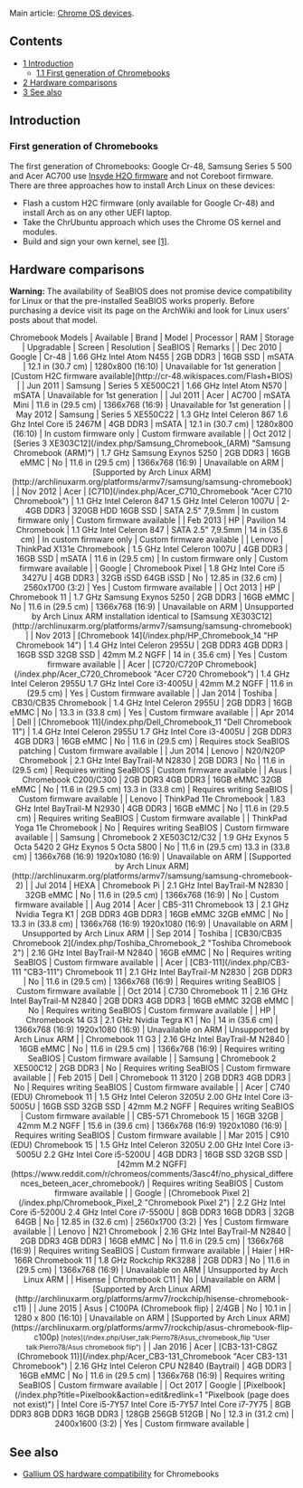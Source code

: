 Main article: [Chrome OS devices](/index.php/Chrome_OS_devices "Chrome OS devices").

## Contents

*   [1 Introduction](#Introduction)
    *   [1.1 First generation of Chromebooks](#First_generation_of_Chromebooks)
*   [2 Hardware comparisons](#Hardware_comparisons)
*   [3 See also](#See_also)

## Introduction

### First generation of Chromebooks

The first generation of Chromebooks: Google Cr-48, Samsung Series 5 500 and Acer AC700 use [Insyde H2O firmware](http://www.chromium.org/chromium-os/developer-information-for-chrome-os-devices/custom-firmware#TOC-H2C) and not Coreboot firmware. There are three approaches how to install Arch Linux on these devices:

*   Flash a custom H2C firmware (only available for Google Cr-48) and install Arch as on any other UEFI laptop.
*   Take the ChrUbuntu approach which uses the Chrome OS kernel and modules.
*   Build and sign your own kernel, see [[1]](https://plus.google.com/+OlofJohansson/posts/34PYU79eUqP).

## Hardware comparisons

**Warning:** The availability of SeaBIOS does not promise device compatibility for Linux or that the pre-installed SeaBIOS works properly. Before purchasing a device visit its page on the ArchWiki and look for Linux users' posts about that model.

<center>

<caption style="background:#BFD7FF">Chromebook Models</caption>
| Available | Brand | Model | Processor | RAM | Storage | Upgradable | Screen | Resolution | SeaBIOS | Remarks |
| Dec 2010 | Google | Cr-48 | 1.66 GHz Intel Atom N455 | 2GB
DDR3 | 16GB SSD | mSATA | 12.1 in
(30.7 cm) | 1280x800
(16:10) | Unavailable for
1st generation | [Custom H2C
firmware available](http://cr-48.wikispaces.com/Flash+BIOS) |
| Jun 2011 | Samsung | Series 5
XE500C21 | 1.66 GHz Intel Atom N570 | mSATA | Unavailable for
1st generation |
| Jul 2011 | Acer | AC700 | mSATA
Mini | 11.6 in
(29.5 cm) | 1366x768
(16:9) | Unavailable for
1st generation |
| May 2012 | Samsung | Series 5
XE550C22 | 1.3 GHz Intel Celeron 867
1.6 Ghz Intel Core i5 2467M | 4GB
DDR3 | mSATA | 12.1 in
(30.7 cm) | 1280x800
(16:10) | In custom
firmware only | Custom firmware
available |
| Oct 2012 | [Series 3
XE303C12](/index.php/Samsung_Chromebook_(ARM) "Samsung Chromebook (ARM)") | 1.7 GHz Samsung Exynos 5250 | 2GB
DDR3 | 16GB eMMC | No | 11.6 in
(29.5 cm) | 1366x768
(16:9) | Unavailable
on ARM | [Supported by
Arch Linux ARM](http://archlinuxarm.org/platforms/armv7/samsung/samsung-chromebook) |
| Nov 2012 | Acer | [C710](/index.php/Acer_C710_Chromebook "Acer C710 Chromebook") | 1.1 GHz Intel Celeron 847
1.5 GHz Intel Celeron 1007U | 2-4GB
DDR3 | 320GB HDD
16GB SSD | SATA
2.5" 7,9.5mm | In custom
firmware only | Custom firmware
available |
| Feb 2013 | HP | Pavilion 14
Chromebook | 1.1 GHz Intel Celeron 847 | SATA
2.5" 7,9.5mm | 14 in
(35.6 cm) | In custom
firmware only | Custom firmware
available |
| Lenovo | ThinkPad X131e
Chromebook | 1.5 GHz Intel Celeron 1007U | 4GB
DDR3 | 16GB SSD | mSATA | 11.6 in
(29.5 cm) | In custom
firmware only | Custom firmware
available |
| Google | Chromebook
Pixel | 1.8 GHz Intel Core i5 3427U | 4GB
DDR3 | 32GB iSSD
64GB iSSD | No | 12.85 in
(32.6 cm) | 2560x1700
(3:2) | Yes | Custom firmware
available |
| Oct 2013 | HP | Chromebook 11 | 1.7 GHz Samsung Exynos 5250 | 2GB
DDR3 | 16GB eMMC | No | 11.6 in
(29.5 cm) | 1366x768
(16:9) | Unavailable
on ARM | Unsupported by
Arch Linux ARM
installation identical to
[Samsung XE303C12](http://archlinuxarm.org/platforms/armv7/samsung/samsung-chromebook) |
| Nov 2013 | [Chromebook 14](/index.php/HP_Chromebook_14 "HP Chromebook 14") | 1.4 GHz Intel Celeron 2955U | 2GB DDR3
4GB DDR3 | 16GB SSD
32GB SSD | 42mm M.2
NGFF | 14 in
( 35.6 cm) | Yes | Custom firmware
available |
| Acer | [C720/C720P
Chromebook](/index.php/Acer_C720_Chromebook "Acer C720 Chromebook") | 1.4 GHz Intel Celeron 2955U
1.7 GHz Intel Core i3-4005U | 42mm M.2
NGFF | 11.6 in
(29.5 cm) | Yes | Custom firmware
available |
| Jan 2014 | Toshiba | CB30/CB35
Chromebook | 1.4 GHz Intel Celeron 2955U | 2GB DDR3 | 16GB eMMC | No | 13.3 in
(33.8 cm) | Yes | Custom firmware
available |
| Apr 2014 | Dell | [Chromebook 11](/index.php/Dell_Chromebook_11 "Dell Chromebook 11") | 1.4 GHz Intel Celeron 2955U
1.7 GHz Intel Core i3-4005U | 2GB DDR3
4GB DDR3 | 16GB eMMC | No | 11.6 in
(29.5 cm) | Requires stock
SeaBIOS patching | Custom firmware
available |
| Jun 2014 | Lenovo | N20/N20P
Chromebook | 2.1 GHz Intel BayTrail-M N2830 | 2GB DDR3 | No | 11.6 in
(29.5 cm) | Requires writing
SeaBIOS | Custom firmware
available |
| Asus | Chromebook
C200/C300 | 2GB DDR3
4GB DDR3 | 16GB eMMC
32GB eMMC | No | 11.6 in
(29.5 cm)
13.3 in
(33.8 cm) | Requires writing
SeaBIOS | Custom firmware
available |
| Lenovo | ThinkPad 11e
Chromebook | 1.83 GHz Intel BayTrail-M N2930 | 4GB DDR3 | 16GB eMMC | No | 11.6 in
(29.5 cm) | Requires writing
SeaBIOS | Custom firmware
available |
| ThinkPad Yoga 11e
Chromebook | No | Requires writing
SeaBIOS | Custom firmware
available |
| Samsung | Chromebook 2
XE503C12/C32 | 1.9 GHz Exynos 5 Octa 5420
2 GHz Exynos 5 Octa 5800 | No | 11.6 in
(29.5 cm)
13.3 in
(33.8 cm) | 1366x768
(16:9)
1920x1080
(16:9) | Unavailable
on ARM | [Supported by
Arch Linux ARM](http://archlinuxarm.org/platforms/armv7/samsung/samsung-chromebook-2) |
| Jul 2014 | HEXA | Chromebook Pi | 2.1 GHz Intel BayTrail-M N2830 | 32GB eMMC | No | 11.6 in
(29.5 cm) | 1366x768
(16:9) | No | Custom firmware
available |
| Aug 2014 | Acer | CB5-311
Chromebook 13 | 2.1 GHz Nvidia Tegra K1 | 2GB DDR3
4GB DDR3 | 16GB eMMC
32GB eMMC | No | 13.3 in
(33.8 cm) | 1366x768
(16:9)
1920x1080
(16:9) | Unavailable
on ARM | Unsupported by
Arch Linux ARM |
| Sep 2014 | Toshiba | [CB30/CB35
Chromebook 2](/index.php/Toshiba_Chromebook_2 "Toshiba Chromebook 2") | 2.16 GHz Intel BayTrail-M N2840 | 16GB eMMC | No | Requires writing
SeaBIOS | Custom firmware
available |
| Acer | [CB3-111](/index.php/CB3-111 "CB3-111")
Chromebook 11 | 2.1 GHz Intel BayTrail-M N2830 | 2GB DDR3 | No | 11.6 in
(29.5 cm) | 1366x768
(16:9) | Requires writing
SeaBIOS | Custom firmware
available |
| Oct 2014 | C730
Chromebook 11 | 2.16 GHz Intel BayTrail-M N2840 | 2GB DDR3
4GB DDR3 | 16GB eMMC
32GB eMMC | No | Requires writing
SeaBIOS | Custom firmware
available |
| HP | Chromebook 14
G3 | 2.1 GHz Nvidia Tegra K1 | No | 14 in
(35.6 cm) | 1366x768
(16:9)
1920x1080
(16:9) | Unavailable
on ARM | Unsupported by
Arch Linux ARM |
| Chromebook 11
G3 | 2.16 GHz Intel BayTrail-M N2840 | 16GB eMMC | No | 11.6 in
(29.5 cm) | 1366x768
(16:9) | Requires writing
SeaBIOS | Custom firmware
available |
| Samsung | Chromebook 2
XE500C12 | 2GB DDR3 | No | Requires writing
SeaBIOS | Custom firmware
available |
| Feb 2015 | Dell | Chromebook 11
3120 | 2GB DDR3
4GB DDR3 | No | Requires writing
SeaBIOS | Custom firmware
available |
| Acer | C740 (EDU)
Chromebook 11 | 1.5 GHz Intel Celeron 3205U
2.00 GHz Intel Core i3-5005U | 16GB SSD
32GB SSD | 42mm M.2
NGFF | Requires writing
SeaBIOS | Custom firmware
available |
| CB5-571
Chromebook 15 | 16GB
32GB | 42mm M.2
NGFF | 15.6 in
(39.6 cm) | 1366x768
(16:9)
1920x1080
(16:9) | Requires writing
SeaBIOS | Custom firmware
available |
| Mar 2015 | C910 (EDU)
Chromebook 15 | 1.5 GHz Intel Celeron 3205U
2.00 GHz Intel Core i3-5005U
2.2 GHz Intel Core i5-5200U | 4GB DDR3 | 16GB SSD
32GB SSD | [42mm M.2
NGFF](https://www.reddit.com/r/chromeos/comments/3asc4f/no_physical_differences_beteen_acer_chromebook/) | Requires writing
SeaBIOS | Custom firmware
available |
| Google | [Chromebook
Pixel 2](/index.php/Chromebook_Pixel_2 "Chromebook Pixel 2") | 2.2 GHz Intel Core i5-5200U
2.4 GHz Intel Core i7-5500U | 8GB DDR3
16GB DDR3 | 32GB
64GB | No | 12.85 in
(32.6 cm) | 2560x1700
(3:2) | Yes | Custom firmware
available |
| Lenovo | N21
Chromebook | 2.16 GHz Intel BayTrail-M N2840 | 2GB DDR3
4GB DDR3 | 16GB eMMC | No | 11.6 in
(29.5 cm) | 1366x768
(16:9) | Requires writing
SeaBIOS | Custom firmware
available |
| Haier | HR-166R
Chromebook 11 | 1.8 GHz Rockchip RK3288 | 2GB DDR3 | No | 11.6 in
(29.5 cm) | 1366x768
(16:9) | Unavailable
on ARM | Unsupported by
Arch Linux ARM |
| Hisense | Chromebook C11 | No | Unavailable
on ARM | [Supported by
Arch Linux ARM](http://archlinuxarm.org/platforms/armv7/rockchip/hisense-chromebook-c11) |
| June 2015 | Asus | C100PA
(Chromebook flip) | 2/4GB | No | 10.1 in | 1280 x 800
(16:10) | Unavailable
on ARM | [Supported by
Arch Linux ARM](https://archlinuxarm.org/platforms/armv7/rockchip/asus-chromebook-flip-c100p)<small>
[notes](/index.php/User_talk:Pierro78/Asus_chromebook_flip "User talk:Pierro78/Asus chromebook flip")</small> |
| Jan 2016 | Acer | [CB3-131-C8GZ
(Chromebook 11)](/index.php/Acer_CB3-131_Chromebook "Acer CB3-131 Chromebook") | 2.16 GHz
Intel Celeron CPU N2840
(Baytrail) | 4GB
DDR3 | 16GB
eMMC | No | 11.6 in
(29.5 cm) | 1366x768
(16:9) | Requires writing
SeaBIOS | Custom firmware
available |
| Oct 2017 | Google | [Pixelbook](/index.php?title=Pixelbook&action=edit&redlink=1 "Pixelbook (page does not exist)") | Intel Core i5-7Y57
Intel Core i5-7Y57
Intel Core i7-7Y75 | 8GB DDR3
8GB DDR3
16GB DDR3 | 128GB
256GB
512GB | No | 12.3 in
(31.2 cm) | 2400x1600
(3:2) | Yes | Custom firmware
available |

</center>

## See also

*   [Gallium OS hardware compatibility](https://wiki.galliumos.org/Hardware_Compatibility) for Chromebooks